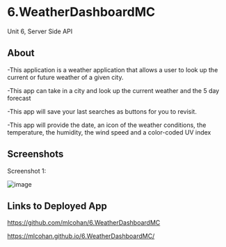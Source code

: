 # 6.WeatherDashboardMC
Unit 6, Server Side API


## About

-This application is a weather application that allows a user to look up the current or future weather of a given city.  

-This app can take in a city and look up the current weather and the 5 day forecast 

-This app will save your last searches as buttons for you to revisit.

-This app will provide the date, an icon of the weather conditions, the temperature, the humidity, the wind speed and a color-coded UV index



## Screenshots 

 Screenshot 1:

![image](https://user-images.githubusercontent.com/38632935/106997908-8e68e280-6738-11eb-8d90-e9030baa84d3.png)






## Links to Deployed App

https://github.com/mlcohan/6.WeatherDashboardMC

 https://mlcohan.github.io/6.WeatherDashboardMC/


